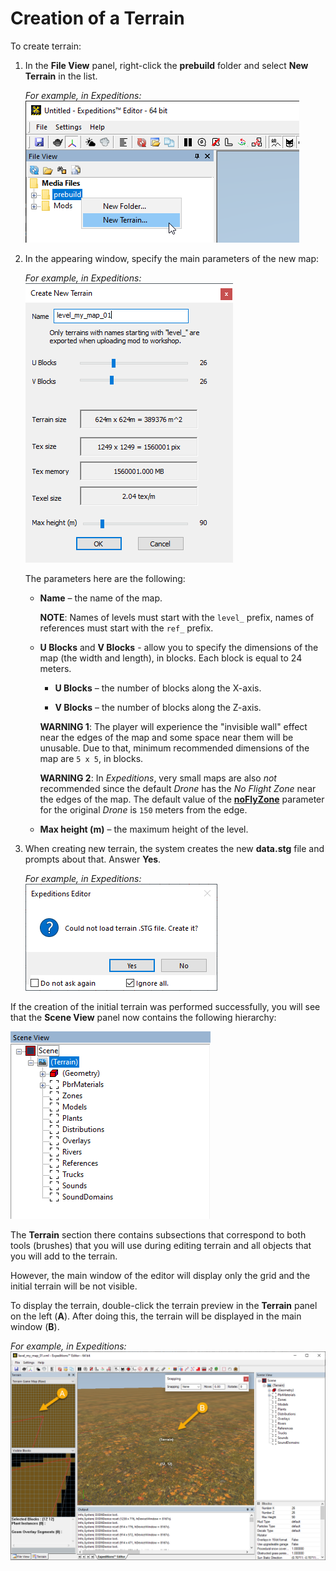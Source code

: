 # Creation of a Terrain

To create terrain:

1.  In the **File View** panel, right-click the **prebuild** folder and select **New Terrain** in the list.
    
    *For example, in Expeditions:*  
    ![](./media/creating_new_terrain.png)

2.  In the appearing window, specify the main parameters of the new map:
   
    *For example, in Expeditions:*  
    ![](./media/create_new_terrain_dialog.png)

    The parameters here are the following:

    -   **Name** – the name of the map.

        **NOTE**: Names of levels must start with the `level_` prefix, names of references must start with the `ref_` prefix.
    
    -   **U Blocks** and **V Blocks** - allow you to specify the dimensions of the map (the width and length), in blocks. Each block is equal to 24 meters.

        -   **U Blocks** – the number of blocks along the X-axis.

        -   **V Blocks** – the number of blocks along the Z-axis.
    
        **WARNING 1**: The player will experience the "invisible wall" effect near the edges of the map and some space near them will be unusable. Due to that, minimum recommended dimensions of the map are `5 x 5`, in blocks. 

        **WARNING 2**: In *Expeditions*, very small maps are also *not* recommended since the default *Drone* has the *No Flight Zone* near the edges of the map. The default value of the [**noFlyZone**][noflyzone] parameter for the original *Drone* is `150` meters from the edge. 

    -   **Max height (m)** – the maximum height of the level.

3.  When creating new terrain, the system creates the new **data.stg** file and prompts about that.
Answer **Yes**.
    
    *For example, in Expeditions:*  
    ![](./media/create_stg_file.png)

If the creation of the initial terrain was performed successfully, you will see that the **Scene View** panel now contains the following hierarchy:

![](./media/scene_view_panel_upper_part.png)

The **Terrain** section there contains subsections that correspond to both tools (brushes) that you will use during editing terrain and all objects that you will add to the terrain.

However, the main window of the editor will display only the grid and the initial terrain will be not visible.

To display the terrain, double-click the terrain preview in the **Terrain** panel on the left (**A**). After doing this, the terrain will be displayed in the main window (**B**).

*For example, in Expeditions:*
![](./media/created_terrain.png)



[noflyzone]: ./../../../custom_gameplay_entities/inventory_items/ability_specific_properties_of_inventory_items.md#drone
